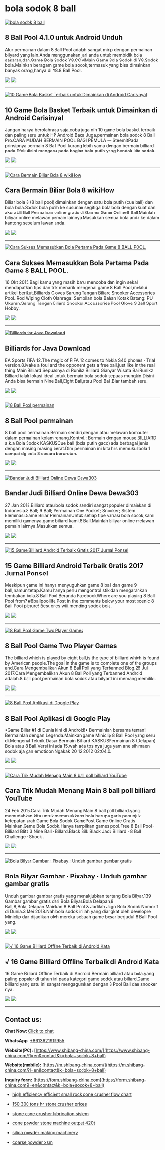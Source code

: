 # bola sodok 8 ball

<a href="https://swt.shibang-china.com/?l=en&img&k=bola+sodok+8+ball" target="_blank">![bola sodok 8 ball](http://static.shibang-china.com/all-800x300/339.jpg)</a>

## 8 Ball Pool 4.1.0 untuk Android Unduh
Alur permainan dalam 8 Ball Pool adalah sangat mirip dengan permainan bilyard yang lain.Anda menggunakan jari anda untuk membidik bola sasaran,dan.Game Bola Sodok Y8.COMMain Game Bola Sodok di Y8.Sodok bola.Mainkan beragam game bola sodok,termasuk yang bisa dimainkan banyak orang,hanya di Y8.8 Ball Pool.


<a href="https://whatsapp.shibangsoft.com/WhatsApp.php" target="_blank" title="WhatsApp">![](http://static.shibang-china.com/icon/whatsapp.png)</a> <a href="https://swt.shibang-china.com/?l=en&icon&k=bola+sodok+8+ball" target="_blank">![](http://static.shibang-china.com/icon/chat-en.png)</a>

---

<a href="https://swt.shibang-china.com/?l=en&img&k=bola+sodok+8+ball" target="_blank">![10 Game Bola Basket Terbaik untuk Dimainkan di Android Carisinyal](http://static.shibang-china.com/all-800x300/1191.jpg)</a>

## 10 Game Bola Basket Terbaik untuk Dimainkan di Android Carisinyal
Jangan hanya berolahraga saja,coba juga nih 10 game bola basket terbaik dan paling seru untuk HP Android.Baca Juga.permainan bola sodok 8 Ball Pro.CARA MUDAH BERMAIN POOL BAGI PEMULA — SteemitPada prinsipnya bermain 8 Ball Pool kurang lebih sama dengan bermain billiard pada.Efek disini mengacu pada bagian bola putih yang hendak kita sodok.


<a href="https://whatsapp.shibangsoft.com/WhatsApp.php" target="_blank" title="WhatsApp">![](http://static.shibang-china.com/icon/whatsapp.png)</a> <a href="https://swt.shibang-china.com/?l=en&icon&k=bola+sodok+8+ball" target="_blank">![](http://static.shibang-china.com/icon/chat-en.png)</a>

---

<a href="https://swt.shibang-china.com/?l=en&img&k=bola+sodok+8+ball" target="_blank">![Cara Bermain Biliar Bola 8 wikiHow](http://static.shibang-china.com/all-800x300/90.jpg)</a>

## Cara Bermain Biliar Bola 8 wikiHow
Biliar bola 8 (8 ball pool) dimainkan dengan satu bola putih (cue ball) dan bola bola.Sodok bola putih ke susunan segitiga bola bola dengan kuat dan akurat.8 Ball Permainan online gratis di Games Game Online8 Ball,Mainlah biliyar online melawan pemain lainnya.Masukkan semua bola anda ke dalam kantong sebelum lawan anda.


<a href="https://whatsapp.shibangsoft.com/WhatsApp.php" target="_blank" title="WhatsApp">![](http://static.shibang-china.com/icon/whatsapp.png)</a> <a href="https://swt.shibang-china.com/?l=en&icon&k=bola+sodok+8+ball" target="_blank">![](http://static.shibang-china.com/icon/chat-en.png)</a>

---

<a href="https://swt.shibang-china.com/?l=en&img&k=bola+sodok+8+ball" target="_blank">![Cara Sukses Memasukkan Bola Pertama Pada Game 8 BALL POOL.](http://static.shibang-china.com/all-800x300/47.jpg)</a>

## Cara Sukses Memasukkan Bola Pertama Pada Game 8 BALL POOL.
16 Okt 2015.Bagi kamu yang masih baru mencoba dan ingin sekali mendapatkan tips dan trik menarik mengenai game 8 Ball Pool,melalui artikel berikut.Billiards Gloves Sarung Tangan Biliard Snooker Accessories Pool..Rod Wiping Cloth Olahraga: Sembilan bola Bahan Kotak Batang: PU Ukuran.Sarung Tangan Biliard Snooker Accessories Pool Glove 9 Ball Sport Hobby.


<a href="https://whatsapp.shibangsoft.com/WhatsApp.php" target="_blank" title="WhatsApp">![](http://static.shibang-china.com/icon/whatsapp.png)</a> <a href="https://swt.shibang-china.com/?l=en&icon&k=bola+sodok+8+ball" target="_blank">![](http://static.shibang-china.com/icon/chat-en.png)</a>

---

<a href="https://swt.shibang-china.com/?l=en&img&k=bola+sodok+8+ball" target="_blank">![Billiards for Java Download](http://static.shibang-china.com/all-800x300/1369.jpg)</a>

## Billiards for Java Download
EA Sports FIFA 12.The magic of FIFA 12 comes to Nokia S40 phones &middot; Trial version.8.Make a foul and the opponent gets a free ball,just like in the real thing.Main Billiard Sepuasnya di Runikz Billiard Gianyar Wisata BaliRunikz Billiard ialah lokasi ideal untuk bermain bola sodok sepuas mungkin.Disini Anda bisa bermain Nine Ball,Eight Ball,atau Pool Ball.Biar tambah seru.


<a href="https://whatsapp.shibangsoft.com/WhatsApp.php" target="_blank" title="WhatsApp">![](http://static.shibang-china.com/icon/whatsapp.png)</a> <a href="https://swt.shibang-china.com/?l=en&icon&k=bola+sodok+8+ball" target="_blank">![](http://static.shibang-china.com/icon/chat-en.png)</a>

---

<a href="https://swt.shibang-china.com/?l=en&img&k=bola+sodok+8+ball" target="_blank">![8 Ball Pool permainan](http://static.shibang-china.com/all-800x300/437.jpg)</a>

## 8 Ball Pool permainan
8 ball pool permainan.Bermain sendiri,dengan atau melawan komputer dalam permainan kolam renang.Kontrol.: Bermain dengan mouse.BILLIARD a.k.a Bola Sodok KASKUSCue ball (bola putih gaco) ada berbagai jenis dengan masing masing berat.Dlm permainan ini kita hrs memukul bola 1 sampai dg bola 8 secara berurutan.


<a href="https://whatsapp.shibangsoft.com/WhatsApp.php" target="_blank" title="WhatsApp">![](http://static.shibang-china.com/icon/whatsapp.png)</a> <a href="https://swt.shibang-china.com/?l=en&icon&k=bola+sodok+8+ball" target="_blank">![](http://static.shibang-china.com/icon/chat-en.png)</a>

---

<a href="https://swt.shibang-china.com/?l=en&img&k=bola+sodok+8+ball" target="_blank">![Bandar Judi Billiard Online Dewa Dewa303](http://static.shibang-china.com/all-800x300/616.jpg)</a>

## Bandar Judi Billiard Online Dewa Dewa303
27 Jan 2018.Billiard atau bola sodok sendiri sangat populer dimainkan di Indonesia.8 Ball; 9 Ball; Permainan One Pocket; Snooker; Sistem Eleminasi.Game Biliar PermainanUntuk setiap tipe variasi bola sodok,kami memiliki gamenya.game biliard kami.8 Ball.Mainlah biliyar online melawan pemain lainnya.Masukkan semua.


<a href="https://whatsapp.shibangsoft.com/WhatsApp.php" target="_blank" title="WhatsApp">![](http://static.shibang-china.com/icon/whatsapp.png)</a> <a href="https://swt.shibang-china.com/?l=en&icon&k=bola+sodok+8+ball" target="_blank">![](http://static.shibang-china.com/icon/chat-en.png)</a>

---

<a href="https://swt.shibang-china.com/?l=en&img&k=bola+sodok+8+ball" target="_blank">![15 Game Billiard Android Terbaik Gratis 2017 Jurnal Ponsel](http://static.shibang-china.com/all-800x300/945.jpg)</a>

## 15 Game Billiard Android Terbaik Gratis 2017 Jurnal Ponsel
Meskipun game ini hanya menyuguhkan game 8 ball dan game 9 ball,namun tetap.Kamu hanya perlu mengontrol stik dan mengarahkan tembakan bola.8 Ball Pool Beranda FacebookWhere are you playing 8 Ball Pool from? #8ballpoollife.Post in the comments below your most scenic 8 Ball Pool picture! Best ones will.mending sodok bola.


<a href="https://whatsapp.shibangsoft.com/WhatsApp.php" target="_blank" title="WhatsApp">![](http://static.shibang-china.com/icon/whatsapp.png)</a> <a href="https://swt.shibang-china.com/?l=en&icon&k=bola+sodok+8+ball" target="_blank">![](http://static.shibang-china.com/icon/chat-en.png)</a>

---

<a href="https://swt.shibang-china.com/?l=en&img&k=bola+sodok+8+ball" target="_blank">![8 Ball Pool Game Two Player Games](http://static.shibang-china.com/all-800x300/1513.jpg)</a>

## 8 Ball Pool Game Two Player Games
The billiard which is played by eight ball,is the type of billiard which is found by American people.The goal in the game is to complete one of the groups and.Cara Mengembalikan Akun 8 Ball Poll yang Terbanned Blog.26 Jul 2017.Cara Mengembalikan Akun 8 Ball Poll yang Terbanned Android adalah.8 ball pool,permainan bola sodok atau bilyard ini memang memiliki.


<a href="https://whatsapp.shibangsoft.com/WhatsApp.php" target="_blank" title="WhatsApp">![](http://static.shibang-china.com/icon/whatsapp.png)</a> <a href="https://swt.shibang-china.com/?l=en&icon&k=bola+sodok+8+ball" target="_blank">![](http://static.shibang-china.com/icon/chat-en.png)</a>

---

<a href="https://swt.shibang-china.com/?l=en&img&k=bola+sodok+8+ball" target="_blank">![8 Ball Pool Aplikasi di Google Play](http://static.shibang-china.com/all-800x300/407.jpg)</a>

## 8 Ball Pool Aplikasi di Google Play
•Game Biliar #1 di Dunia kini di Android!• Bermainlah bersama teman! Bermainlah dengan Legenda.Mainkan game Miniclip 8 Ball Pool yang seru di.Mengenal Teknik Dasar Bermain Billiard KASKUSPermainan 8 (Delapan) Bola atau 8 Ball.Versi ini ada 15.wah ada tps nya juga yam ane sih maen sodok aja gan emoticon Ngakak 20 12 2012 02:04.0.


<a href="https://whatsapp.shibangsoft.com/WhatsApp.php" target="_blank" title="WhatsApp">![](http://static.shibang-china.com/icon/whatsapp.png)</a> <a href="https://swt.shibang-china.com/?l=en&icon&k=bola+sodok+8+ball" target="_blank">![](http://static.shibang-china.com/icon/chat-en.png)</a>

---

<a href="https://swt.shibang-china.com/?l=en&img&k=bola+sodok+8+ball" target="_blank">![Cara Trik Mudah Menang Main 8 ball poll billiard YouTube](http://static.shibang-china.com/all-800x300/936.jpg)</a>

## Cara Trik Mudah Menang Main 8 ball poll billiard YouTube
24 Feb 2015.Cara Trik Mudah Menang Main 8 ball poll billiard.yang memudahkan kita untuk memasukkann bola berupa garis penunjuk ketepatan arah.Game Bola Sodok GamePost Game Online Gratis Mainkan.Game Bola Sodok.Hanya tampilkan games pool.Free 8 Ball Pool &middot; Billiard Blitz 3 Nine Ball &middot; Billard.Black Bill: Black Jack Billiard &middot; 8 Ball Challenge &middot; Shock .


<a href="https://whatsapp.shibangsoft.com/WhatsApp.php" target="_blank" title="WhatsApp">![](http://static.shibang-china.com/icon/whatsapp.png)</a> <a href="https://swt.shibang-china.com/?l=en&icon&k=bola+sodok+8+ball" target="_blank">![](http://static.shibang-china.com/icon/chat-en.png)</a>

---

<a href="https://swt.shibang-china.com/?l=en&img&k=bola+sodok+8+ball" target="_blank">![Bola Bilyar Gambar · Pixabay · Unduh gambar gambar gratis](http://static.shibang-china.com/all-800x300/388.jpg)</a>

## Bola Bilyar Gambar · Pixabay · Unduh gambar gambar gratis
Unduh gambar gambar gratis yang menakjubkan tentang Bola Bilyar.139 Gambar gambar gratis dari Bola Bilyar.Bola Delapan,8 Ball,8,Bola,Delapan.Mainkan 8 Ball Pool &amp; Jadilah Jago Bola Sodok Nomor 1 di Dunia.3 Mei 2018.Nah,bola sodok inilah yang diangkat oleh developre Miniclip dan dijadikan oleh mereka sebuah game besar berjudul 8 Ball Pool yang.


<a href="https://whatsapp.shibangsoft.com/WhatsApp.php" target="_blank" title="WhatsApp">![](http://static.shibang-china.com/icon/whatsapp.png)</a> <a href="https://swt.shibang-china.com/?l=en&icon&k=bola+sodok+8+ball" target="_blank">![](http://static.shibang-china.com/icon/chat-en.png)</a>

---

<a href="https://swt.shibang-china.com/?l=en&img&k=bola+sodok+8+ball" target="_blank">![√ 16 Game Billiard Offline Terbaik di Android Kata](http://static.shibang-china.com/all-800x300/806.jpg)</a>

## √ 16 Game Billiard Offline Terbaik di Android Kata
16 Game Billiard Offline Terbaik di Android Bermain billiard atau bola.yang paling populer di tahun ini pada kategori game sodok atau biliard.Game billiard yang satu ini sangat mengagumkan dengan 8 Pool Ball dan snooker nya.

<a href="https://whatsapp.shibangsoft.com/WhatsApp.php" target="_blank" title="WhatsApp">![](http://static.shibang-china.com/icon/whatsapp.png)</a> <a href="https://swt.shibang-china.com/?l=en&icon&k=bola+sodok+8+ball" target="_blank">![](http://static.shibang-china.com/icon/chat-en.png)</a>

---
## Contact us:

**Chat Now:** [Click to chat](https://swt.shibang-china.com?l=en&contact&k=bola+sodok+8+ball)

**WhatsApp:**  [+8613621919955](https://whatsapp.shibangsoft.com/WhatsApp.php)

**Website(PC):** [https://www.shibang-china.com/](https://www.shibang-china.com/?l=en&contact&k=bola+sodok+8+ball)

**Website(mobile):** [https://m.shibang-china.com/](https://m.shibang-china.com/?l=en&contact&k=bola+sodok+8+ball)

**Inquiry form:** [https://form.shibang-china.com](https://form.shibang-china.com?l=en&contact&k=bola+sodok+8+ball)

* [high efficiency efficient small rock cone crusher flow chart](../138/high%20efficiency%20efficient%20small%20rock%20cone%20crusher%20flow%20chart.md)

* [150 300 tons hr stone crusher prices](../130/150%20300%20tons%20hr%20stone%20crusher%20prices.md)

* [stone cone crusher lubrication sistem](../130/stone%20cone%20crusher%20lubrication%20sistem.md)

* [cone powder stone machine output 420t](../137/cone%20powder%20stone%20machine%20output%20420t.md)

* [silica powder making machinery](../138/silica%20powder%20making%20machinery.md)

* [coarse powder xsm](../138/coarse%20powder%20xsm.md)